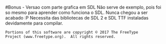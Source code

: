#Bonus - Versao com parte grafica em SDL
Não serve de exemplo, pois foi so mesmo para aprender como funciona o SDL. Nunca chegou a ser acabado :P
Necessita das bibliotecas de SDL 2 e SDL TTF instaladas devidamente para compilar.


    Portions of this software are copyright © 2017 The FreeType
    Project (www.freetype.org).  All rights reserved.